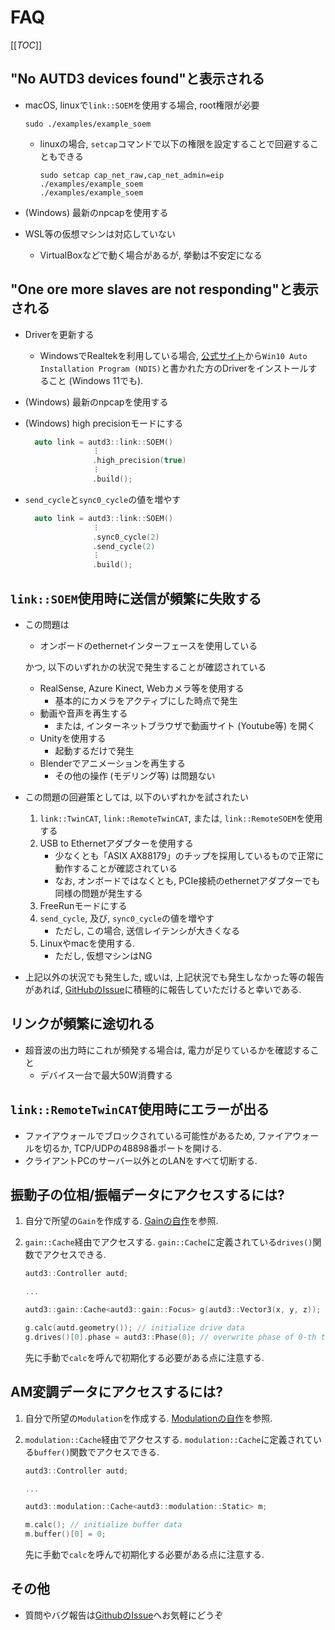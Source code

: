 # FAQ

[[_TOC_]]

## "No AUTD3 devices found"と表示される

- macOS, linuxで`link::SOEM`を使用する場合, root権限が必要

   ```
   sudo ./examples/example_soem
   ```

   - linuxの場合, `setcap`コマンドで以下の権限を設定することで回避することもできる
   
      ```
      sudo setcap cap_net_raw,cap_net_admin=eip ./examples/example_soem
      ./examples/example_soem
      ```

- (Windows) 最新のnpcapを使用する

- WSL等の仮想マシンは対応していない
   - VirtualBoxなどで動く場合があるが, 挙動は不安定になる

## "One ore more slaves are not responding"と表示される

- Driverを更新する
   - WindowsでRealtekを利用している場合, [公式サイト](https://www.realtek.com/ja/component/zoo/category/network-interface-controllers-10-100-1000m-gigabit-ethernet-pci-express-software)から`Win10 Auto Installation Program (NDIS)`と書かれた方のDriverをインストールすること (Windows 11でも).

- (Windows) 最新のnpcapを使用する

- (Windows) high precisionモードにする
   ```cpp
     auto link = autd3::link::SOEM()
                  ︙
                  .high_precision(true)
                  ︙
                  .build();
   ```

- `send_cycle`と`sync0_cycle`の値を増やす
   ```cpp
     auto link = autd3::link::SOEM()
                  ︙
                  .sync0_cycle(2)
                  .send_cycle(2)
                  ︙
                  .build();
   ```

## `link::SOEM`使用時に送信が頻繁に失敗する

- この問題は
   * オンボードのethernetインターフェースを使用している

  かつ, 以下のいずれかの状況で発生することが確認されている

   * RealSense, Azure Kinect, Webカメラ等を使用する
      * 基本的にカメラをアクティブにした時点で発生
   * 動画や音声を再生する
      * または, インターネットブラウザで動画サイト (Youtube等) を開く
   * Unityを使用する
      * 起動するだけで発生
   * Blenderでアニメーションを再生する
      * その他の操作 (モデリング等) は問題ない

- この問題の回避策としては, 以下のいずれかを試されたい
  1. `link::TwinCAT`, `link::RemoteTwinCAT`, または, `link::RemoteSOEM`を使用する
  1. USB to Ethernetアダプターを使用する
     - 少なくとも「ASIX AX88179」のチップを採用しているもので正常に動作することが確認されている
     - なお, オンボードではなくとも, PCIe接続のethernetアダプターでも同様の問題が発生する
  1. FreeRunモードにする
  1. `send_cycle`, 及び, `sync0_cycle`の値を増やす
     - ただし, この場合, 送信レイテンシが大きくなる
  1. Linuxやmacを使用する.
     - ただし, 仮想マシンはNG

- 上記以外の状況でも発生した, 或いは, 上記状況でも発生しなかった等の報告があれば, [GitHubのIssue](https://github.com/shinolab/autd3/issues/20)に積極的に報告していただけると幸いである.

## リンクが頻繁に途切れる

- 超音波の出力時にこれが頻発する場合は, 電力が足りているかを確認すること
   - デバイス一台で最大50W消費する

## `link::RemoteTwinCAT`使用時にエラーが出る

- ファイアウォールでブロックされている可能性があるため, ファイアウォールを切るか, TCP/UDPの48898番ポートを開ける.
- クライアントPCのサーバー以外とのLANをすべて切断する.

## 振動子の位相/振幅データにアクセスするには?

1. 自分で所望の`Gain`を作成する. [Gainの自作](../Users_Manual/advanced_examples/custom_gain.md)を参照.
2. `gain::Cache`経由でアクセスする. `gain::Cache`に定義されている`drives()`関数でアクセスできる.

   ```cpp
   autd3::Controller autd;

   ...

   autd3::gain::Cache<autd3::gain::Focus> g(autd3::Vector3(x, y, z));

   g.calc(autd.geometry()); // initialize drive data
   g.drives()[0].phase = autd3::Phase(0); // overwrite phase of 0-th transducer
   ```

   先に手動で`calc`を呼んで初期化する必要がある点に注意する.

## AM変調データにアクセスするには?

1. 自分で所望の`Modulation`を作成する. [Modulationの自作](../Users_Manual/advanced_examples/custom_modulation.md)を参照.
2. `modulation::Cache`経由でアクセスする. `modulation::Cache`に定義されている`buffer()`関数でアクセスできる.

   ```cpp
   autd3::Controller autd;

   ...

   autd3::modulation::Cache<autd3::modulation::Static> m;

   m.calc(); // initialize buffer data
   m.buffer()[0] = 0;
   ```

   先に手動で`calc`を呼んで初期化する必要がある点に注意する.
   
## その他

- 質問やバグ報告は[GithubのIssue](https://github.com/shinolab/autd3/issues)へお気軽にどうぞ
